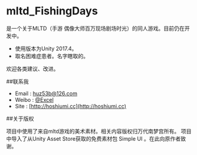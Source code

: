 # mltd_FishingDays

是一个关于MLTD（手游 偶像大师百万现场剧场时光）的同人游戏。目前仍在开发中。
* 使用版本为Unity 2017.4。
* 取名困难症患者。名字瞎取的。

欢迎各类建议、改进。

##联系我
* Email	: huz53b@126.com
* Weibo	: [@Excel](http://weibo.com/athrunv)
* Site	: [http://hoshiumi.cc](http://hoshiumi.cc)

##关于版权

项目中使用了来自mltd游戏的美术素材。相关内容版权归万代南梦宫所有。
项目中导入了从Unity Asset Store获取的免费素材包 Simple UI 。在此向原作者致谢。
